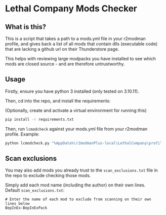 # Lethal Company Mods Checker

## What is this?

This is a script that takes a path to a mods.yml file in your r2modman profile, and gives back a list of all mods that contain dlls (executable code) that are lacking a github url on their Thunderstore page.

This helps with reviewing large modpacks you have installed to see which mods are closed source - and are therefore untrustworthy.

## Usage

Firstly, ensure you have python 3 installed (only tested on 3.10.11).

Then, cd into the repo, and install the requirements:

(Optionally, create and activate a virtual environment for running this)

```bash
pip install -r requirements.txt
```

Then, run `lcmodcheck` against your mods.yml file from your r2modman profile. Example:

```bash
python lcmodcheck.py "%AppData%\r2modmanPlus-local\LethalCompany\profiles\Da boys but funny\mods.yml"
```

## Scan exclusions

You may also add mods you already trust to the `scan_exclusions.txt` file in the repo to exclude checking those mods.

Simply add each mod name (including the author) on their own lines. Default `scan_exclusions.txt`:

```
# Enter the name of each mod to exclude from scanning on their own lines below
BepInEx-BepInExPack

```